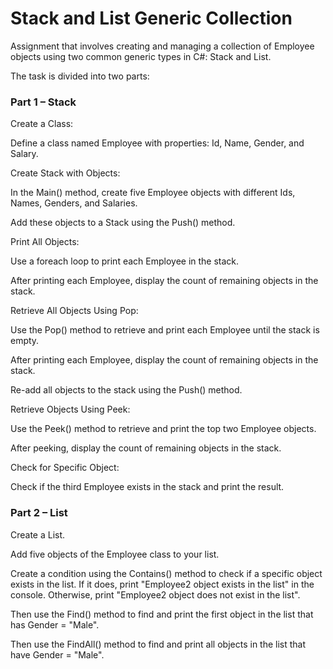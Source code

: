 <h1>Stack and List Generic Collection </h1>

<p>Assignment that involves creating and managing a collection of Employee objects using two common generic types in C#: Stack and List. 

The task is divided into two parts:

<h3>Part 1 – Stack</h3>
Create a Class:

Define a class named Employee with properties: Id, Name, Gender, and Salary.

Create Stack with Objects:

In the Main() method, create five Employee objects with different Ids, Names, Genders, and Salaries.

Add these objects to a Stack using the Push() method.

Print All Objects:

Use a foreach loop to print each Employee in the stack.

After printing each Employee, display the count of remaining objects in the stack.

Retrieve All Objects Using Pop:

Use the Pop() method to retrieve and print each Employee until the stack is empty.

After printing each Employee, display the count of remaining objects in the stack.

Re-add all objects to the stack using the Push() method.

Retrieve Objects Using Peek:

Use the Peek() method to retrieve and print the top two Employee objects.

After peeking, display the count of remaining objects in the stack.

Check for Specific Object:

Check if the third Employee exists in the stack and print the result.


<h3>Part 2 – List</h3>

Create a List.

Add five objects of the Employee class to your list.

Create a condition using the Contains() method to check if a specific object exists in the list. If it does, print "Employee2 object exists in the list" in the console. Otherwise, print "Employee2 object does not exist in the list". </p>

Then use the Find() method to find and print the first object in the list that has Gender = "Male".

Then use the FindAll() method to find and print all objects in the list that have Gender = "Male".

